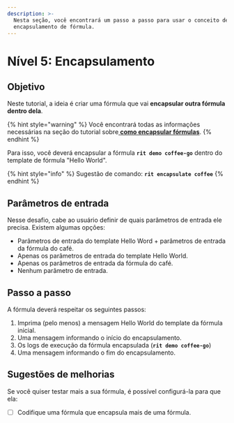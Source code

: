 ```yaml
---
description: >-
  Nesta seção, você encontrará um passo a passo para usar o conceito de
  encapsulamento de fórmula.
---
```


# Nível 5: Encapsulamento

## Objetivo

Neste tutorial, a ideia é criar uma fórmula que vai **encapsular outra fórmula dentro dela**.

{% hint style="warning" %}
Você encontrará todas as informações necessárias na seção do tutorial sobre[ **como encapsular fórmulas**](../tutorials/formulas/como-encapsular-formulas.md).
{% endhint %}

Para isso, você deverá encapsular a fórmula **`rit demo coffee-go`** dentro do template de fórmula "Hello World".

{% hint style="info" %}
Sugestão de comando: **`rit encapsulate coffee`**
{% endhint %}

## Parâmetros de entrada

Nesse desafio, cabe ao usuário definir de quais parâmetros de entrada ele precisa. Existem algumas opções: 

* Parâmetros de entrada do template Hello Word + parâmetros de entrada da fórmula do café. 
* Apenas os parâmetros de entrada do template Hello World. 
* Apenas os parâmetros de entrada da fórmula do café. 
* Nenhum parâmetro de entrada.

## Passo a passo

A fórmula deverá respeitar os seguintes passos:

1. Imprima \(pelo menos\) a mensagem Hello World do template da fórmula inicial. 
2. Uma mensagem informando o início do encapsulamento. 
3. Os logs de execução da fórmula encapsulada \(**`rit demo coffee-go`**\) 
4. Uma mensagem informando o fim do encapsulamento.

## Sugestões de melhorias

Se você quiser testar mais a sua fórmula, é possível configurá-la para que ela:

* [ ] Codifique uma fórmula que encapsula mais de uma fórmula.

